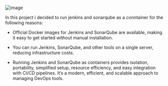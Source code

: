   ![image](https://github.com/user-attachments/assets/2aef8651-3ced-4e86-ad15-d8a27fc559c0)




In this project i decided to run jenkins and sonarqube as a conntainer for the following reasons:

- Official Docker images for Jenkins and SonarQube are available, making it easy to get started without manual installation.

- You can run Jenkins, SonarQube, and other tools on a single server, reducing infrastructure costs.

- Running Jenkins and SonarQube as containers provides isolation, portability, simplified setup, resource efficiency, and easy integration with CI/CD pipelines. It’s a modern, efficient, and scalable approach to managing DevOps tools.

